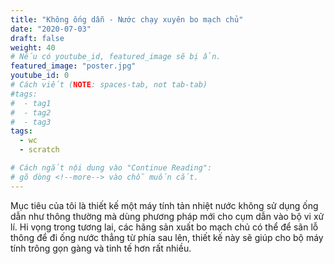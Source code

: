 ```yaml
---
title: "Không ống dẫn - Nước chạy xuyên bo mạch chủ"
date: "2020-07-03"
draft: false
weight: 40
# Nếu có youtube_id, featured_image sẽ bị ẩn.
featured_image: "poster.jpg"
youtube_id: 0
# Cách viết (NOTE: spaces-tab, not tab-tab)
#tags:
#  - tag1
#  - tag2
#  - tag3
tags:
  - wc
  - scratch

# Cách ngắt nội dung vào "Continue Reading":
# gõ dòng <!--more--> vào chỗ muốn cắt.
---
```


Mục tiêu của tôi là thiết kế một máy tính tản nhiệt nước không sử dụng ống dẫn như thông thường mà dùng phương pháp mới cho cụm dẫn vào bộ vi xử lí. Hi vọng trong tương lai, các hãng sản xuất bo mạch chủ có thể để sãn lỗ thông để đi ống nước thẳng từ phía sau lên, thiết kế này sẽ giúp cho bộ máy tính trông gọn gàng và tinh tế hơn rất nhiều.
